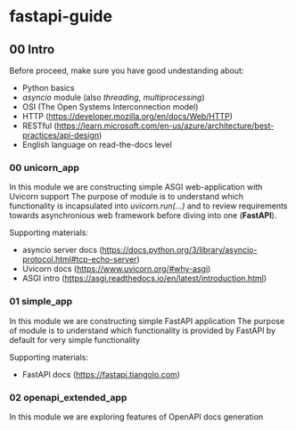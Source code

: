 # fastapi-guide
## 00 Intro
Before proceed, make sure you have good undestanding about:
* Python basics
* _asyncio_ module (also _threading_, _multiprocessing_)
* OSI (The Open Systems Interconnection model)
* HTTP (https://developer.mozilla.org/en/docs/Web/HTTP)
* RESTful (https://learn.microsoft.com/en-us/azure/architecture/best-practices/api-design)
* English language on read-the-docs level

### 00 unicorn_app
In this module we are constructing simple ASGI web-application with Uvicorn support
The purpose of module is to understand which functionality is incapsulated into _uvicorn.run(...)_ and to review requirements towards asynchronious web framework before diving into one (**FastAPI**).

Supporting materials:
* asyncio server docs (https://docs.python.org/3/library/asyncio-protocol.html#tcp-echo-server)
* Uvicorn docs (https://www.uvicorn.org/#why-asgi)
* ASGI intro (https://asgi.readthedocs.io/en/latest/introduction.html)

### 01 simple_app
In this module we are constructing simple FastAPI application
The purpose of module is to understand which functionality is provided by FastAPI by default for very simple functionality

Supporting materials:
* FastAPI docs (https://fastapi.tiangolo.com)

### 02 openapi_extended_app
In this module we are exploring features of OpenAPI docs generation
